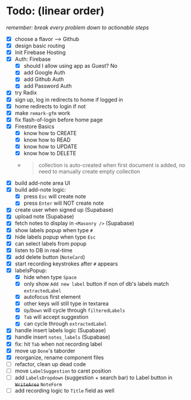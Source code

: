 # Todo: (linear order)

_remember: break every problem down to actionable steps_

- [x] choose a flavor --> Github
- [x] design basic routing
- [x] Init Firebase Hosting
- [x] Auth: Firebase
  - [x] should I allow using app as Guest? No
  - [x] add Google Auth
  - [x] add Github Auth
  - [x] add Password Auth
- [x] try Radix
- [x] sign up, log in redirects to home if logged in
- [x] home redirects to login if not
- [x] make `remark-gfm` work
- [x] fix flash-of-login before home page
- [x] Firestore Basics
  - [x] know how to CREATE
  - [x] know how to READ
  - [x] know how to UPDATE
  - [x] know how to DELETE
  - > collection is auto-created when first document is added, no need to manually create empty collection
- [x] build add-note area UI
- [x] build add-note logic:
  - [x] press `Esc` will create note
  - [x] press `Enter` will NOT create note
- [x] create user when signed up (Supabase)
- [x] upload note (Supabase)
- [x] fetch notes to display in `<Masonry />` (Supabase)
- [x] show labels popup when type `#`
- [x] hide labels popup when type `Esc`
- [x] can select labels from popup
- [x] listen to DB in real-time
- [x] add delete button (`NoteCard`)
- [x] start recording keystrokes after `#` appears
- [x] labelsPopup:
  - [x] hide when type `Space`
  - [x] only show `Add new label` button if non of db's labels match `extractedLabel`
  - [x] autofocus first element
  - [x] other keys will still type in textarea
  - [x] `Up`/`Down` will cycle through `filteredLabels`
  - [x] `Tab` will accept suggestion
  - [x] can cycle through `extractedLabel`
- [x] handle insert labels logic (Supabase)
- [x] handle insert `notes_labels` (Supabase)
- [x] fix: hit `Tab` when not recording label
- [x] move up `Done`'s taborder
- [x] reorganize, rename component files
- [ ] refactor, clean up dead code
- [ ] move `LabelSuggestion` to caret position
- [ ] add `LabelsDropdown` (suggestion + search bar) to Label button in ~~`WriteArea`~~ `NoteForm`
- [ ] add recording logic to `Title` field as well
